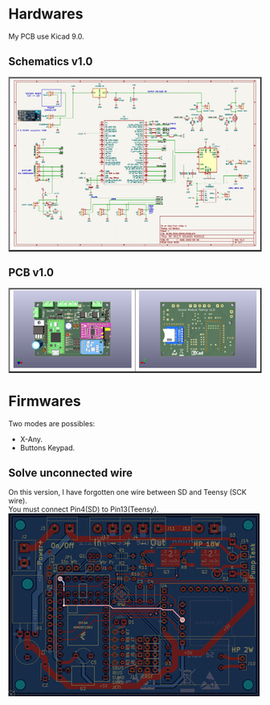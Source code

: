 # Hardwares
My PCB use Kicad 9.0.  

## Schematics v1.0
<table border="2">
<tr>
<td><img src="https://github.com/pierrotm777/SoundModule_Teensy4.0-version/blob/main/Hardware/V1.0/Sound_Myca_Teensy_v1.0.png" border="0"/></td>
</tr>
</table>

## PCB v1.0
<table border="2">
<tr>
<td><img src="https://github.com/pierrotm777/SoundModule_Teensy4.0-version/blob/main/Hardware/V1.0/Sound_Myca_Teensy-Top3d_v1.0.png" border="0"/></td>
<td><img src="https://github.com/pierrotm777/SoundModule_Teensy4.0-version/blob/main/Hardware/V1.0/Sound_Myca_Teensy-Bot3d_v1.0.png" border="0"/></td>
</tr>
</table>

# Firmwares
Two modes are possibles:
- X-Any.
- Buttons Keypad. 

## Solve unconnected wire
On this version, I have forgotten one wire between SD and Teensy (SCK wire).  
You must connect Pin4(SD) to Pin13(Teensy).  
![add this wire](https://github.com/pierrotm777/SoundModule_Teensy4.0-version/blob/main/Hardware/V1.0/add_wire.png)
